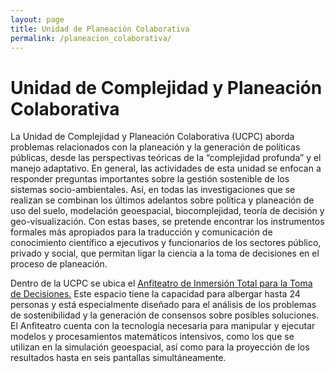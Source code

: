 ```yaml
---
layout: page
title: Unidad de Planeación Colaborativa
permalink: /planeacion_colaborativa/
---
```



# Unidad de Complejidad y Planeación Colaborativa

La Unidad de Complejidad y Planeación Colaborativa (UCPC) aborda problemas relacionados con la planeación y la generación de políticas públicas, desde las perspectivas teóricas de la “complejidad profunda” y el manejo adaptativo. En general, las actividades de esta unidad se enfocan a responder preguntas importantes sobre la gestión sostenible de los sistemas socio-ambientales. Así, en todas las investigaciones que se realizan se combinan los últimos adelantos sobre política y planeación de uso del suelo, modelación geoespacial, biocomplejidad, teoría de decisión y geo-visualización. Con estas bases, se pretende encontrar los instrumentos formales más apropiados para la traducción y comunicación de conocimiento científico a ejecutivos y funcionarios de los sectores público, privado y social, que permitan ligar la ciencia a la toma de decisiones en el proceso de planeación.

Dentro de la UCPC se ubica el [Anfiteatro de Inmersión Total para la Toma de Decisiones.](/anfiteatro) Este espacio tiene la capacidad para albergar hasta 24 personas y está especialmente diseñado para el análisis de los problemas de sostenibilidad y la generación de consensos sobre posibles soluciones. El Anfiteatro cuenta con la tecnología necesaria para manipular y ejecutar modelos y procesamientos matemáticos intensivos, como los que se utilizan en la simulación geoespacial, así como para la proyección de los resultados hasta en seis pantallas simultáneamente.
